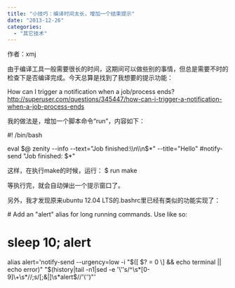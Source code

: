 ```yaml
---
title: "小技巧：编译时间太长，增加一个结束提示"
date: "2013-12-26"
categories: 
  - "其它技术"
---
```


作者：xmj

由于编译工具一般需要很长的时间，这期间可以做些别的事情，但总是需要不时的检查下是否编译完成。今天总算是找到了我想要的提示功能：

How can I trigger a notification when a job/process ends? http://superuser.com/questions/345447/how-can-i-trigger-a-notification-when-a-job-process-ends

我的做法是，增加一个脚本命令“run”，内容如下：

#! /bin/bash

eval $@
zenity --info --text="Job finished:\\n\\n$\*" --title="Hello"
#notify-send "Job finished:  $\*"

这样，在执行make的时候，运行： $ run make

等执行完，就会自动弹出一个提示窗口了。

另外，我才发现原来ubuntu 12.04 LTS的.bashrc里已经有类似的功能实现了：

\# Add an "alert" alias for long running commands.  Use like so:
#   sleep 10; alert
alias alert='notify-send --urgency=low -i "$(\[ $? = 0 \] && echo terminal || echo error)" "$(history|tail -n1|sed -e '\\''s/^\\s\*\[0-9\]\\+\\s\*//;s/\[;&|\]\\s\*alert$//'\\'')"'
